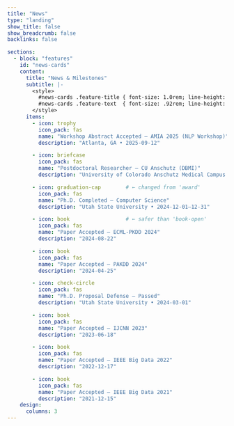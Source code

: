 ```yaml
---
title: "News"
type: "landing"
show_title: false
show_breadcrumb: false
backlinks: false

sections:
  - block: "features"
    id: "news-cards"
    content:
      title: "News & Milestones"
      subtitle: |-
        <style>
          #news-cards .feature-title { font-size: 1.0rem; line-height: 1.35; }
          #news-cards .feature-text  { font-size: .92rem; line-height: 1.45; }
        </style>
      items:
        - icon: trophy
          icon_pack: fas
          name: "Workshop Abstract Accepted — AMIA 2025 (NLP Workshop)"
          description: "Atlanta, GA • 2025-09-12"

        - icon: briefcase
          icon_pack: fas
          name: "Postdoctoral Researcher — CU Anschutz (DBMI)"
          description: "University of Colorado Anschutz Medical Campus • 2025-07-01"

        - icon: graduation-cap        # ← changed from 'award'
          icon_pack: fas
          name: "Ph.D. Completed — Computer Science"
          description: "Utah State University • 2024-12-01–12-31"

        - icon: book                  # ← safer than 'book-open'
          icon_pack: fas
          name: "Paper Accepted — ECML-PKDD 2024"
          description: "2024-08-22"

        - icon: book
          icon_pack: fas
          name: "Paper Accepted — PAKDD 2024"
          description: "2024-04-25"

        - icon: check-circle
          icon_pack: fas
          name: "Ph.D. Proposal Defense — Passed"
          description: "Utah State University • 2024-03-01"

        - icon: book
          icon_pack: fas
          name: "Paper Accepted — IJCNN 2023"
          description: "2023-06-18"

        - icon: book
          icon_pack: fas
          name: "Paper Accepted — IEEE Big Data 2022"
          description: "2022-12-17"

        - icon: book
          icon_pack: fas
          name: "Paper Accepted — IEEE Big Data 2021"
          description: "2021-12-15"
    design:
      columns: 3
---
```

